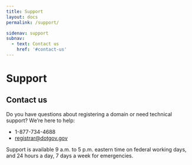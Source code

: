 ```yaml
---
title: Support
layout: docs
permalink: /support/

sidenav: support
subnav:
  - text: Contact us
    href: '#contact-us'
---
```


# Support

## Contact us

Do you have questions about registering a domain or need technical support? We’re here to help:

* 1-877-734-4688
* <registrar@dotgov.gov>

Support is available 9 a.m. to 5 p.m. eastern time on federal working days, and 24 hours a day, 7 days a week for emergencies.
